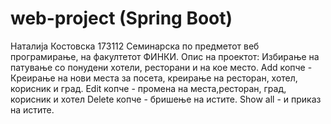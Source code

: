 # web-project (Spring Boot)
Наталија Костовска
173112
Семинарска по предметот веб програмирање, на факултетот ФИНКИ. 
Опис на проектот:
Избирање на патување со понудени хотели, ресторани и на кое место. 
Аdd копче - Креирање на нови места за посета, креирање на ресторан, хотел, корисник и град.
Edit копче - промена на места,ресторан, град, корисник и хотел
Delete копче - бришење на истите.
Show all - и приказ на истите.
